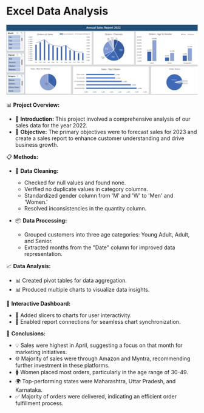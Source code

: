# Excel Data Analysis

![car](https://github.com/sudraroopali/Excel_Data-Analysis/blob/main/Sales%20Report_Excel.png)

📊 **Project Overview:**
- 🚀 **Introduction:** This project involved a comprehensive analysis of our sales data for the year 2022.
- 🎯 **Objective:** The primary objectives were to forecast sales for 2023 and create a sales report to enhance customer understanding and drive business growth.

📋 **Methods:**
- 🧹 **Data Cleaning:**
  - Checked for null values and found none.
  - Verified no duplicate values in category columns.
  - Standardized gender column from 'M' and 'W' to 'Men' and 'Women.'
  - Resolved inconsistencies in the quantity column.

- 📦 **Data Processing:**
  - Grouped customers into three age categories: Young Adult, Adult, and Senior.
  - Extracted months from the "Date" column for improved data representation.

📈 **Data Analysis:**
- 📊 Created pivot tables for data aggregation.
- 📊 Produced multiple charts to visualize data insights.

📱 **Interactive Dashboard:**
- 📲 Added slicers to charts for user interactivity.
- 📲 Enabled report connections for seamless chart synchronization.

🧩 **Conclusions:**
- 💡 Sales were highest in April, suggesting a focus on that month for marketing initiatives.
- 🌐 Majority of sales were through Amazon and Myntra, recommending further investment in these platforms.
- 🚺 Women placed most orders, particularly in the age range of 30-49.
- 🌍 Top-performing states were Maharashtra, Uttar Pradesh, and Karnataka.
- ✅ Majority of orders were delivered, indicating an efficient order fulfillment process.

